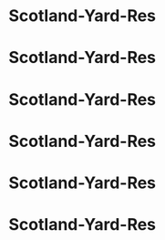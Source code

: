 # Scotland-Yard-Res
# Scotland-Yard-Res
# Scotland-Yard-Res
# Scotland-Yard-Res
# Scotland-Yard-Res
# Scotland-Yard-Res
